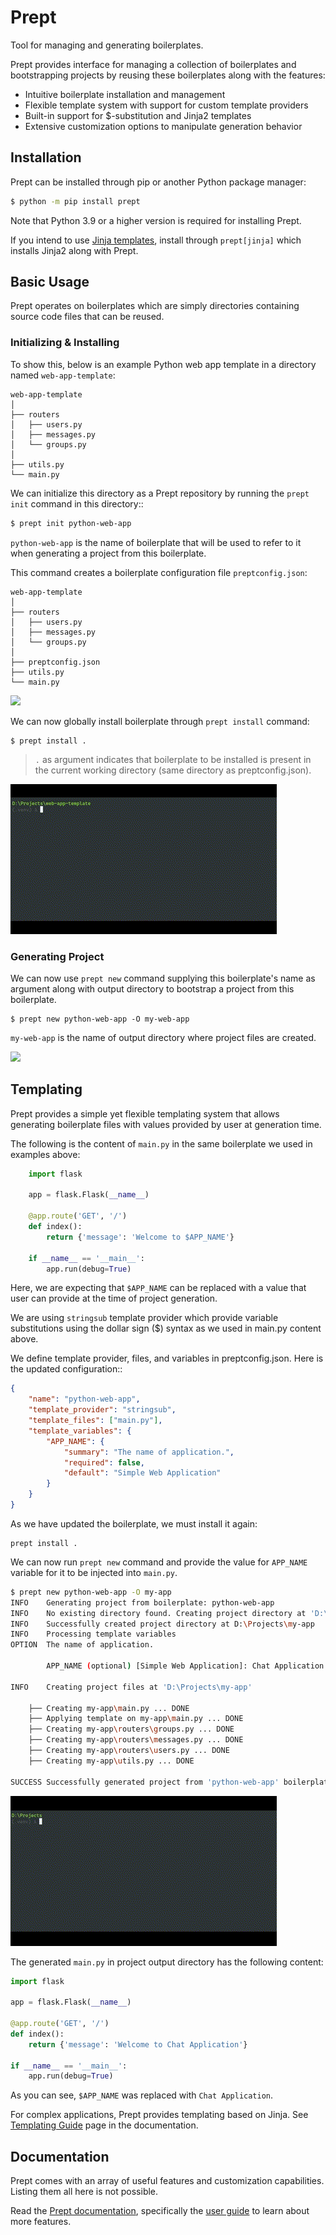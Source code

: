 # Prept
Tool for managing and generating boilerplates.

Prept provides interface for managing a collection of boilerplates and bootstrapping projects by
reusing these boilerplates along with the features:

- Intuitive boilerplate installation and management
- Flexible template system with support for custom template providers
- Built-in support for $-substitution and Jinja2 templates
- Extensive customization options to manipulate generation behavior

## Installation
Prept can be installed through pip or another Python package manager:

```sh
$ python -m pip install prept
```

Note that Python 3.9 or a higher version is required for installing Prept.

If you intend to use [Jinja templates](https://jinja.palletsprojects.com/en/stable/),
install through `prept[jinja]` which installs Jinja2 along with Prept.

## Basic Usage
Prept operates on boilerplates which are simply directories containing source
code files that can be reused.

### Initializing & Installing
To show this, below is an example Python web app template in a directory named
`web-app-template`:

```
web-app-template
│
├── routers
│   ├── users.py
│   ├── messages.py
│   └── groups.py
│
├── utils.py
└── main.py
```

We can initialize this directory as a Prept repository by running the ``prept init``
command in this directory::

```sh
$ prept init python-web-app
```

``python-web-app`` is the name of boilerplate that will be used to refer to it when
generating a project from this boilerplate.

This command creates a boilerplate configuration file ``preptconfig.json``:

```
web-app-template
│
├── routers
│   ├── users.py
│   ├── messages.py
│   └── groups.py
│
├── preptconfig.json
├── utils.py
└── main.py
```

![](docs/_assets/prept_init.gif)

We can now globally install boilerplate through `prept install` command:

```
$ prept install .
```

> `.` as argument indicates that boilerplate to be installed is present in the
> current working directory (same directory as preptconfig.json).

![](docs/_assets/prept_install.gif)

### Generating Project

We can now use `prept new` command supplying this boilerplate's name as argument
along with output directory to bootstrap a project from this boilerplate.

```
$ prept new python-web-app -O my-web-app
```

`my-web-app` is the name of output directory where project files are created.

![](docs/_assets/prept_new_installed.gif)

## Templating
Prept provides a simple yet flexible templating system that allows generating boilerplate files
with values provided by user at generation time.

The following is the content of ``main.py`` in the same boilerplate we used in examples
above:

```py
    import flask

    app = flask.Flask(__name__)

    @app.route('GET', '/')
    def index():
        return {'message': 'Welcome to $APP_NAME'}

    if __name__ == '__main__':
        app.run(debug=True)
```

Here, we are expecting that ``$APP_NAME`` can be replaced with a value that
user can provide at the time of project generation.

We are using ``stringsub`` template provider which provide variable substitutions
using the dollar sign ($) syntax as we used in main.py content above.

We define template provider, files, and variables in preptconfig.json. Here is the
updated configuration::

```json
{
    "name": "python-web-app",
    "template_provider": "stringsub",
    "template_files": ["main.py"],
    "template_variables": {
        "APP_NAME": {
            "summary": "The name of application.",
            "required": false,
            "default": "Simple Web Application"
        }
    }
}
```

As we have updated the boilerplate, we must install it again:

```
prept install .
```

We can now run `prept new` command and provide the value for `APP_NAME` variable
for it to be injected into `main.py`.

```sh
$ prept new python-web-app -O my-app
INFO    Generating project from boilerplate: python-web-app
INFO    No existing directory found. Creating project directory at 'D:\Projects\my-app'
INFO    Successfully created project directory at D:\Projects\my-app
INFO    Processing template variables
OPTION  The name of application.

        APP_NAME (optional) [Simple Web Application]: Chat Application

INFO    Creating project files at 'D:\Projects\my-app'

    ├── Creating my-app\main.py ... DONE
    ├── Applying template on my-app\main.py ... DONE
    ├── Creating my-app\routers\groups.py ... DONE
    ├── Creating my-app\routers\messages.py ... DONE
    ├── Creating my-app\routers\users.py ... DONE
    ├── Creating my-app\utils.py ... DONE

SUCCESS Successfully generated project from 'python-web-app' boilerplate at 'D:\Projects\my-app'
```

![](docs/_assets/prept_new_template.gif)

The generated ``main.py`` in project output directory has the following content:

```py
import flask

app = flask.Flask(__name__)

@app.route('GET', '/')
def index():
    return {'message': 'Welcome to Chat Application'}

if __name__ == '__main__':
    app.run(debug=True)
```

As you can see, `$APP_NAME` was replaced with `Chat Application`.

For complex applications, Prept provides templating based on Jinja. See [Templating Guide](https://prept.readthedocs.io/en/latest/guide/templating.html) page in the documentation.

## Documentation
Prept comes with an array of useful features and customization capabilities. Listing them
all here is not possible.

Read the [Prept documentation](https://prept.rtfd.io), specifically the [user guide](https://prept.rtfd.io/en/latest/guide.html) to learn about more features.
